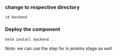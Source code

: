 ### change to respective directory 
```
cd backend
```

### Deploy the component 
```
helm install backend .
```

*Note*: we can use the step for in jenkins stage as well
